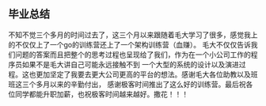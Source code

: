 ## 毕业总结
不知不觉三个多月的时间过去了，这三个月以来跟随着毛大学习了很多，感觉我上的不仅仅上了一个go的训练营还上了一个架构训练营（血赚）。
毛大不仅仅告诉我们问题的答案而且把整个的思考过程也呈现给了我们，作为在一个小公司工作的程序员如果不是毛大讲自己可能永远接触不到
一个大型的系统的设计以及演进过程。这也更加坚定了我要去更大公司更高的平台的想法。感谢毛大各位助教以及班班这三个多月以来的辛勤付出，
感谢极客时间推出了这么好的训练营。最后祝各位同学都能升职加薪，也祝极客时间越来越好。撒花！！！